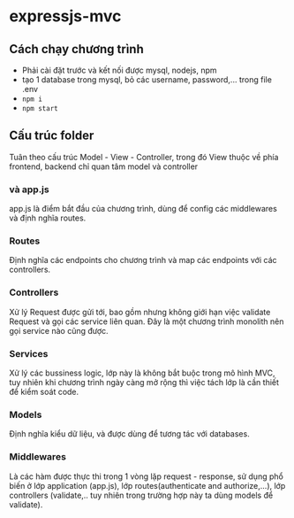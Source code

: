 # expressjs-mvc

## Cách chạy chương trình

-   Phải cài đặt trước và kết nối được mysql, nodejs, npm
-   tạo 1 database trong mysql, bỏ các username, password,... trong file .env
-   `npm i`
-   `npm start`

## Cấu trúc folder

Tuân theo cấu trúc Model - View - Controller, trong đó View thuộc về phía frontend, backend chỉ quan tâm model và controller

###  và app.js

app.js là điểm bắt đầu của chương trình, dùng để config các middlewares và định nghĩa routes. 
### Routes

Định nghĩa các endpoints cho chương trình và map các endpoints với các controllers.

### Controllers

Xử lý Request được gửi tới, bao gồm nhưng không giới hạn việc validate Request và gọi các service liên quan. Đây là một chương trình monolith nên gọi service nào cũng được.

### Services

Xử lý các bussiness logic, lớp này là không bắt buộc trong mô hình MVC, tuy nhiên khi chương trình ngày càng mở rộng thì việc tách lớp là cần thiết để kiểm soát code.

### Models

Định nghĩa kiểu dữ liệu, và được dùng để tương tác với databases.

### Middlewares

Là các hàm được thực thi trong 1 vòng lặp request - response, sử dụng phổ biến ở lớp application (app.js), lớp routes(authenticate and authorize,...), lớp controllers (validate,.. tuy nhiên trong trường hợp này ta dùng models để validate).
